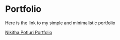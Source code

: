 # Portfolio
<p>Here is the link to my simple and minimalistic portfolio</p>
<a href="https://nikithapotluri.github.io/Portfolio/index.html">Nikitha Potluri Portfolio</a>
